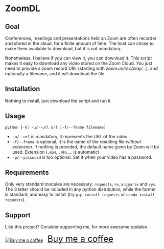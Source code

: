 # ZoomDL
## Goal
Conferences, meetings and presentations held on Zoom are often recorder and stored in the cloud, for a finite amount of time. The host can chose to make them available to download, but it is not mandatory. 

Nonetheless, I believe if you can view it, you can download it. This script makes it easy to download any video stored on the Zoom Cloud. You just need to provide a zoom record URL (starting with _zoom.us/rec/play/..._), and optionally a filename, and it will download the file.

## Installation
Nothing to install, just download the script and run it.

## Usage
`python [-h] -u/--url url [-f/--fname filename]`
* `-u/--url` is mandatory, it represents the URL of the video
* `-f/--fname` is optional, it is the name of the resulting file _without extension_. If nothing is provided, the default name given by Zoom will be used. Extension (`.mp4`, `.mkv`,... is automatic)
* `-p/--password` is too optional. Set it when your video has a password.

## Requirements
Only very standard modules are necessary: `requests`, `re`, `argparse` and `sys`. The 3 latter should be included in any python distribution, while the former is standard, and easy to install (try `pip install requests` or `conda install requests`).

## Support
Like this project? Consider supporting me, for more awesome updates

<a class="bmc-button" target="_blank" href="https://www.buymeacoffee.com/Battleman"><img src="https://cdn.buymeacoffee.com/buttons/bmc-new-btn-logo.svg" alt="Buy me a coffee"><span style="margin-left:15px;font-size:28px !important;">Buy me a coffee</span></a>
